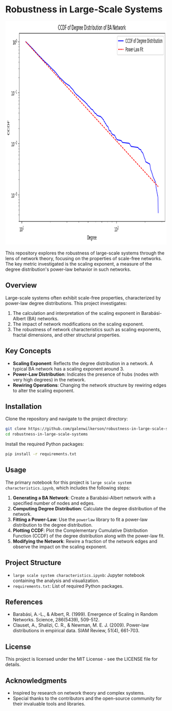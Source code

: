 # Robustness in Large-Scale Systems

<img src="./powerlaw_fit.png" width="650" height="700">


This repository explores the robustness of large-scale systems through the lens of network theory, focusing on the properties of scale-free networks. The key metric investigated is the scaling exponent, a measure of the degree distribution's power-law behavior in such networks.

## Overview

Large-scale systems often exhibit scale-free properties, characterized by power-law degree distributions. This project investigates:
1. The calculation and interpretation of the scaling exponent in Barabási-Albert (BA) networks.
2. The impact of network modifications on the scaling exponent.
3. The robustness of network characteristics such as scaling exponents, fractal dimensions, and other structural properties.

## Key Concepts

- **Scaling Exponent**: Reflects the degree distribution in a network. A typical BA network has a scaling exponent around 3.
- **Power-Law Distribution**: Indicates the presence of hubs (nodes with very high degrees) in the network.
- **Rewiring Operations**: Changing the network structure by rewiring edges to alter the scaling exponent.

## Installation

Clone the repository and navigate to the project directory:

```bash
git clone https://github.com/galenwilkerson/robustness-in-large-scale-systems.git
cd robustness-in-large-scale-systems
```

Install the required Python packages:

```bash
pip install -r requirements.txt
```

## Usage

The primary notebook for this project is `large scale system characteristics.ipynb`, which includes the following steps:

1. **Generating a BA Network**: Create a Barabási-Albert network with a specified number of nodes and edges.
2. **Computing Degree Distribution**: Calculate the degree distribution of the network.
3. **Fitting a Power-Law**: Use the `powerlaw` library to fit a power-law distribution to the degree distribution.
4. **Plotting CCDF**: Plot the Complementary Cumulative Distribution Function (CCDF) of the degree distribution along with the power-law fit.
5. **Modifying the Network**: Rewire a fraction of the network edges and observe the impact on the scaling exponent.

## Project Structure

- `large scale system characteristics.ipynb`: Jupyter notebook containing the analysis and visualization.
- `requirements.txt`: List of required Python packages.

## References

- Barabási, A.-L., & Albert, R. (1999). Emergence of Scaling in Random Networks. Science, 286(5439), 509-512.
- Clauset, A., Shalizi, C. R., & Newman, M. E. J. (2009). Power-law distributions in empirical data. SIAM Review, 51(4), 661-703.

## License

This project is licensed under the MIT License - see the LICENSE file for details.

## Acknowledgments

- Inspired by research on network theory and complex systems.
- Special thanks to the contributors and the open-source community for their invaluable tools and libraries.
